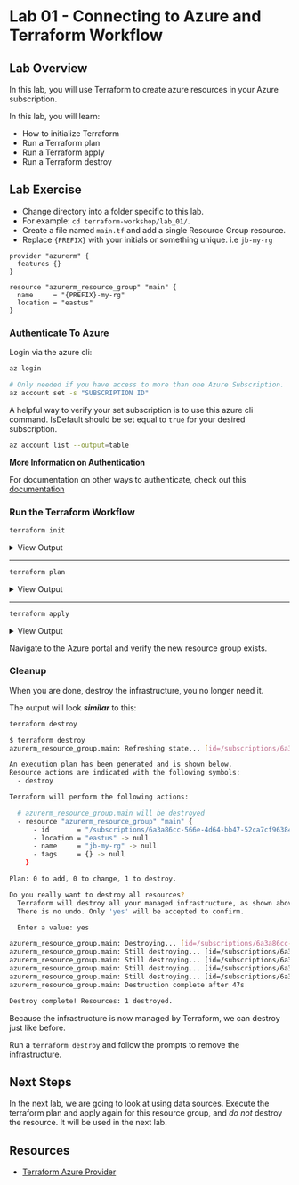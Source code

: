 # Lab 01 - Connecting to Azure and Terraform Workflow

## Lab Overview

In this lab, you will use Terraform to create azure resources in your Azure subscription.

In this lab, you will learn:

* How to initialize Terraform
* Run a Terraform plan
* Run a Terraform apply
* Run a Terraform destroy

## Lab Exercise

* Change directory into a folder specific to this lab.
* For example: `cd terraform-workshop/lab_01/`.
* Create a file named `main.tf` and add a single Resource Group resource.
* Replace `{PREFIX}` with your initials or something unique. i.e `jb-my-rg`

``` hcl
provider "azurerm" {
  features {}
}

resource "azurerm_resource_group" "main" {
  name     = "{PREFIX}-my-rg"
  location = "eastus"
}
```

### Authenticate To Azure

Login via the azure cli:

```sh
az login

# Only needed if you have access to more than one Azure Subscription.
az account set -s "SUBSCRIPTION ID"
```

A helpful way to verify your set subscription is to use this azure cli command. IsDefault should be set equal to `true` for your desired subscription.

``` sh
az account list --output=table
```

**More Information on Authentication**

For documentation on other ways to authenticate, check out this [documentation](https://www.terraform.io/docs/providers/azurerm/guides/service_principal_client_secret.html)

### Run the Terraform Workflow

```sh
terraform init
```

<details><summary>View Output</summary>
<p>

```sh
$ terraform init

Initializing the backend...

Initializing provider plugins...
- Checking for available provider plugins...
- Downloading plugin for provider "azurerm" (hashicorp/azurerm) 2.22.0...

The following providers do not have any version constraints in configuration,
so the latest version was installed.

To prevent automatic upgrades to new major versions that may contain breaking
changes, it is recommended to add version = "..." constraints to the
corresponding provider blocks in configuration, with the constraint strings
suggested below.

* provider.azurerm: version = "~> 2.22"

Terraform has been successfully initialized!

You may now begin working with Terraform. Try running "terraform plan" to see
any changes that are required for your infrastructure. All Terraform commands
should now work.

If you ever set or change modules or backend configuration for Terraform,
rerun this command to reinitialize your working directory. If you forget, other
commands will detect it and remind you to do so if necessary.
```

</p>
</details>

---

``` sh
terraform plan
```

<details><summary>View Output</summary>
<p>

```sh
$ terraform plan
Refreshing Terraform state in-memory prior to plan...
The refreshed state will be used to calculate this plan, but will not be
persisted to local or remote state storage.


------------------------------------------------------------------------

An execution plan has been generated and is shown below.
Resource actions are indicated with the following symbols:
  + create

Terraform will perform the following actions:

  # azurerm_resource_group.main will be created
  + resource "azurerm_resource_group" "main" {
      + id       = (known after apply)
      + location = "eastus"
      + name     = "jb-my-rg"
    }

Plan: 1 to add, 0 to change, 0 to destroy.

------------------------------------------------------------------------

Note: You didn't specify an "-out" parameter to save this plan, so Terraform
can't guarantee that exactly these actions will be performed if
"terraform apply" is subsequently run.
```

</p>
</details>

---

``` sh
terraform apply
```
<details><summary>View Output</summary>
<p>

```sh
$ terraform apply

An execution plan has been generated and is shown below.
Resource actions are indicated with the following symbols:
  + create

Terraform will perform the following actions:

  # azurerm_resource_group.main will be created
  + resource "azurerm_resource_group" "main" {
      + id       = (known after apply)
      + location = "eastus"
      + name     = "jb-my-rg"
    }

Plan: 1 to add, 0 to change, 0 to destroy.

Do you want to perform these actions?
  Terraform will perform the actions described above.
  Only 'yes' will be accepted to approve.

  Enter a value: yes

azurerm_resource_group.main: Creating...
azurerm_resource_group.main: Creation complete after 1s [id=/subscriptions/6a3a86cc-566e-4d64-bb47-52ca7cf96384/resourceGroups/jb-my-rg]

Apply complete! Resources: 1 added, 0 changed, 0 destroyed.
```
</p>
</details>

Navigate to the Azure portal and verify the new resource group exists.

### Cleanup

When you are done, destroy the infrastructure, you no longer need it.

The output will look ***similar*** to this:

```sh
terraform destroy
```

```sh
$ terraform destroy
azurerm_resource_group.main: Refreshing state... [id=/subscriptions/6a3a86cc-566e-4d64-bb47-52ca7cf96384/resourceGroups/jb-my-rg]

An execution plan has been generated and is shown below.
Resource actions are indicated with the following symbols:
  - destroy

Terraform will perform the following actions:

  # azurerm_resource_group.main will be destroyed
  - resource "azurerm_resource_group" "main" {
      - id       = "/subscriptions/6a3a86cc-566e-4d64-bb47-52ca7cf96384/resourceGroups/jb-my-rg" -> null
      - location = "eastus" -> null
      - name     = "jb-my-rg" -> null
      - tags     = {} -> null
    }

Plan: 0 to add, 0 to change, 1 to destroy.

Do you really want to destroy all resources?
  Terraform will destroy all your managed infrastructure, as shown above.
  There is no undo. Only 'yes' will be accepted to confirm.

  Enter a value: yes

azurerm_resource_group.main: Destroying... [id=/subscriptions/6a3a86cc-566e-4d64-bb47-52ca7cf96384/resourceGroups/jb-my-rg]
azurerm_resource_group.main: Still destroying... [id=/subscriptions/6a3a86cc-566e-4d64-bb47-52ca7cf96384/resourceGroups/jb-my-rg, 10s elapsed]
azurerm_resource_group.main: Still destroying... [id=/subscriptions/6a3a86cc-566e-4d64-bb47-52ca7cf96384/resourceGroups/jb-my-rg, 20s elapsed]
azurerm_resource_group.main: Still destroying... [id=/subscriptions/6a3a86cc-566e-4d64-bb47-52ca7cf96384/resourceGroups/jb-my-rg, 30s elapsed]
azurerm_resource_group.main: Still destroying... [id=/subscriptions/6a3a86cc-566e-4d64-bb47-52ca7cf96384/resourceGroups/jb-my-rg, 40s elapsed]
azurerm_resource_group.main: Destruction complete after 47s

Destroy complete! Resources: 1 destroyed.
```

Because the infrastructure is now managed by Terraform, we can destroy just like before.

Run a `terraform destroy` and follow the prompts to remove the infrastructure.

## Next Steps

In the next lab, we are going to look at using data sources.  Execute the terraform plan and apply again for this resource group, and *do not* destroy the resource.  It will be used in the next lab.

## Resources

- [Terraform Azure Provider](https://www.terraform.io/docs/providers/azurerm/index.html)
